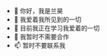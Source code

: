 - 👋 你好，我是兰昊
- 👀 我爱着我所见到的一切
- 🌱 目前我正在学习我爱着的一切
- 💞️ 我暂时不需要合作
- 📫 暂时不要联系我

<!---
DiosLH/DiosLH is a ✨ special ✨ repository because its `README.md` (this file) appears on your GitHub profile.
You can click the Preview link to take a look at your changes.
--->
